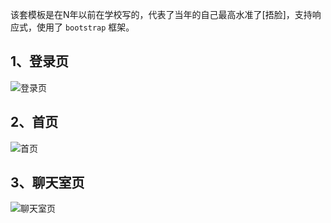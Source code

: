 
该套模板是在N年以前在学校写的，代表了当年的自己最高水准了[捂脸]，支持响应式，使用了 `bootstrap` 框架。

## 1、登录页

![登录页](https://github.com/zfowed/charooms-html/raw/master/screenshots/login.jpg)

## 2、首页

![首页](https://github.com/zfowed/charooms-html/raw/master/screenshots/index.jpg)

## 3、聊天室页

![聊天室页](https://github.com/zfowed/charooms-html/raw/master/screenshots/room.jpg)